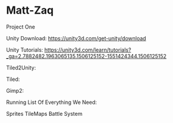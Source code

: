 # Matt-Zaq
Project One

Unity Download:
https://unity3d.com/get-unity/download

Unity Tutorials:
https://unity3d.com/learn/tutorials?_ga=2.7882482.1963065135.1506125152-1551424344.1506125152

Tiled2Unity:

Tiled:

Gimp2:


Running List Of Everything We Need:

Sprites
TileMaps
Battle System
